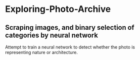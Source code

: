 # Exploring-Photo-Archive
## Scraping images, and binary selection of categories by neural network

Attempt to train a neural network to detect whether the photo is representing nature or architecture.
